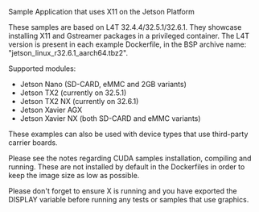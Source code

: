 Sample Application that uses X11 on the Jetson Platform

These samples are based on L4T 32.4.4/32.5.1/32.6.1. They showcase installing X11 and Gstreamer packages
in a privileged container. The L4T version is present in each example Dockerfile, in the BSP archive name: "jetson_linux_r32.6.1_aarch64.tbz2".

Supported modules:

- Jetson Nano (SD-CARD, eMMC and 2GB variants)
- Jetson TX2 (currently on 32.5.1)
- Jetson TX2 NX (currently on 32.6.1)
- Jetson Xavier AGX
- Jetson Xavier NX (both SD-CARD and eMMC variants)

These examples can also be used with device types that use third-party carrier boards.


Please see the notes regarding CUDA samples installation, compiling and running. These are not installed
by default in the Dockerfiles in order to keep the image size as low as possible.

Please don't forget to ensure X is running and you have exported the DISPLAY variable before
running any tests or samples that use graphics.
